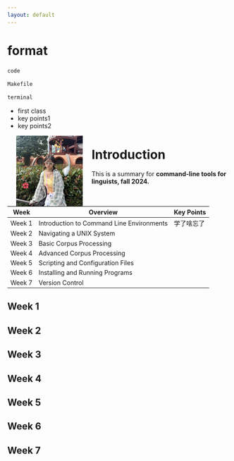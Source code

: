```yaml
---
layout: default
---
```


# format
`code`

```makefile
Makefile
```

```bash
terminal
```

- first class
- key points1
- key points2

<img src="assets/images/rei_picture.jpg" alt="Photo" hspace="20" width="30%" align="left"/>

# Introduction
This is a summary for **command-line tools for linguists, fall 2024.**

| Week    | Overview        | Key Points         |
| ------- | --------------------- | ------------------- |
| Week 1 | Introduction to Command Line Environments | 学了啥忘了 |
| Week 2 | Navigating a UNIX System |  |
| Week 3 | Basic Corpus Processing |  |
| Week 4 | Advanced Corpus Processing | |
| Week 5 | Scripting and Configuration Files | |
| Week 6 | Installing and Running Programs | |
| Week 7 | Version Control | |

## Week 1

## Week 2

## Week 3

## Week 4

## Week 5

## Week 6

## Week 7
